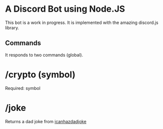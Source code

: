 # A Discord Bot using Node.JS

This bot is a work in progress.
It is implemented with the amazing discord.js library.

## Commands

It responds to two commands (global).

# /crypto (symbol)

Required: symbol

# /joke

Returns a dad joke from [icanhazdadjoke](https://icanhazdadjoke.com/)
